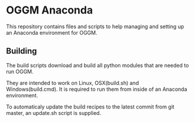 OGGM Anaconda
=============

This repository contains files and scripts to help managing and setting up an Anaconda environment for OGGM.



Building
--------

The build scripts download and build all python modules that are needed to run OGGM.

They are intended to work on Linux, OSX(build.sh) and Windows(build.cmd).
It is required to run them from inside of an Anaconda environment.

To automaticaly update the build recipes to the latest commit from git master, an update.sh script is supplied.


